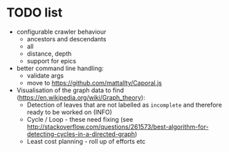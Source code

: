 # TODO list

* configurable crawler behaviour
  * ancestors and descendants
  * all
  * distance, depth
  * support for epics
* better command line handling:
  * validate args
  * move to https://github.com/mattallty/Caporal.js
* Visualisation of the graph data to find (https://en.wikipedia.org/wiki/Graph_theory):
  * Detection of leaves that are not labelled as `incomplete` and therefore ready to be worked on (INFO)
  * Cycle / Loop - these need fixing (see http://stackoverflow.com/questions/261573/best-algorithm-for-detecting-cycles-in-a-directed-graph)
  * Least cost planning - roll up of efforts etc
